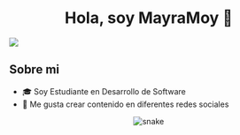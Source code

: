 <div align="center">
<h1 align="center">Hola, soy MayraMoy</a> 👋</h1>
</div>
<img src="https://media.licdn.com/dms/image/v2/D4D22AQGwQpNf8knHpw/feedshare-shrink_2048_1536/feedshare-shrink_2048_1536/0/1719521606645?e=1727308800&v=beta&t=V3vkPBYvTugjPfk1Fz6XaiH-fslkz3SqWPTQxQkgAyw">

## Sobre mi

<ul>
  <li>🎓 Soy Estudiante en Desarrollo de Software</li>
  <li>📲 Me gusta crear contenido en diferentes redes sociales</li>
</ul>

<div align="center">
 <img  src="https://media.licdn.com/dms/image/v2/D4D22AQEBbz_bxItPWQ/feedshare-shrink_2048_1536/feedshare-shrink_2048_1536/0/1719609337965?e=1727308800&v=beta&t=wec53GjUSe2W8ujkx0Z7qXn5iMFZ6CcOY9HpSmEUIsY"
       alt="snake" /></a>
